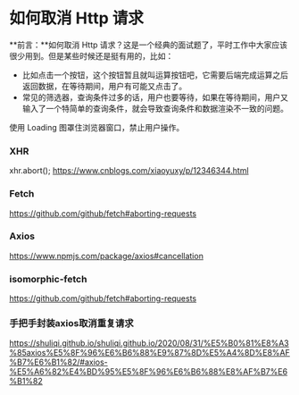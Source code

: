 # 如何取消 Http 请求

**前言：**如何取消 Http 请求？这是一个经典的面试题了，平时工作中大家应该很少用到。但是某些时候还是挺有用的，比如：

- 比如点击一个按钮，这个按钮暂且就叫运算按钮吧，它需要后端完成运算之后返回数据，在等待期间，用户有可能又点击了。
- 常见的筛选器，查询条件过多的话，用户也要等待，如果在等待期间，用户又输入了一个特简单的查询条件，就会导致查询条件和数据渲染不一致的问题。

使用 Loading 图罩住浏览器窗口，禁止用户操作。

### XHR

xhr.abort();
https://www.cnblogs.com/xiaoyuxy/p/12346344.html


### Fetch

https://github.com/github/fetch#aborting-requests


### Axios

https://www.npmjs.com/package/axios#cancellation

### isomorphic-fetch

https://github.com/github/fetch#aborting-requests


### 手把手封装axios取消重复请求


https://shuliqi.github.io/shuliqi.github.io/2020/08/31/%E5%B0%81%E8%A3%85axios%E5%8F%96%E6%B6%88%E9%87%8D%E5%A4%8D%E8%AF%B7%E6%B1%82/#axios-%E5%A6%82%E4%BD%95%E5%8F%96%E6%B6%88%E8%AF%B7%E6%B1%82